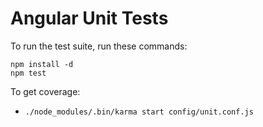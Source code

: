 Angular Unit Tests
==================

To run the test suite, run these commands:

    npm install -d
    npm test

To get coverage:

* `./node_modules/.bin/karma start config/unit.conf.js`


